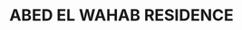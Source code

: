 ---
#preview
title: ABED EL WAHAB RESIDENCE
image: /img/lau.jpg
short: "Execution of Mechanical Works,Plumbing,Fire Fighting and HVAC Systems"
location: ""
dates: "2006"


details:
    items:
        - label: Main Contractor
          value: IEMMAR

        - label: Mechanical Contractor
          value: ARCOD

        - label: Duration
          value: 3 Years 
        
        - label: Completion Date
          value: 2006

#full details
checklist:
    title: Scope Of Work
    items:
        - Execution of Mechanical Works
        - Plumbing
        - Fire Fighting
        - HVAC Systems


slider: 
    items:
        - image: /img/lau.jpg
          alt: "image"
---